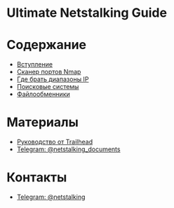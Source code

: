 Ultimate Netstalking Guide
==========================

# Содержание

- [Вступление](about.md)
- [Сканер портов Nmap](nmap-guide.md)
- [Где брать диапазоны IP](ip-range-guide.md)
- [Поисковые системы](search-engine-guide.md)
- [Файлообменники](file-sharing-services.md)

# Материалы 

- [Руководство от Trailhead](trailhead-guide.pdf)
- [Telegram: @netstalking_documents](https://t.me/netstalking_documents)

# Контакты

- [Telegram: @netstalking](https://t.me/netstalking)
